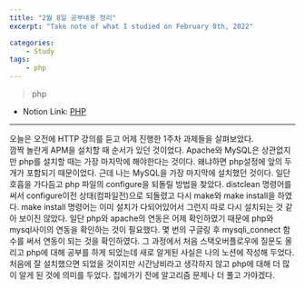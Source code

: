 ```yaml
---
title: "2월 8일 공부내용 정리"
excerpt: "Take note of what I studied on February 8th, 2022"

categories:    
    - Study
tags:
    - php
---
```

> php
* Notion Link: [PHP](https://funny-gourd-490.notion.site/PHP-827c53ec3039456fbd32614bd3bd4c7c)
  
---
오늘은 오전에 HTTP 강의를 듣고 어제 진행한 1주차 과제들을 살펴보았다.  
깜짝 놀란게 APM을 설치할 때 순서가 있던 것이었다. Apache와 MySQL은 상관없지만 php를 설치할 때는 가장 
마지막에 해야한다는 것이다. 왜냐하면 php설정에 앞의 두 개가 포함되기 때문이었다. 근데 나는 MySQL을 가장 마지막에
설치했던 것이다. 일단 호흡을 가다듬고 php 파일의 configure을 되돌릴 방법을 찾았다. distclean 명령어를 써서 configure이전 상태(컴파일전)으로 되돌렸고
다시 make와 make install을 하였다. make install 명령어는 이미 설치가 다되어있어서 그런지 따로 다시 설치되는 것 같아 보이진 않았다.
일단 php와 apache의 연동은 어제 확인하였기 때문에 php와 mysql사이의 연동을 확인하는 것이 필요했다.
몇 번의 구글링 후 mysqli_connect 함수를 써서 연동이 되는 것을 확인하였다. 
그 과정에서 처음 스택오버플로우에 질문도 올리고 php에 대해 공부를 하게 되었는데 새로 알게된 사실은 
나의 노션에 작성해 두었다.<br>
처음에 잘 설치했으면 되었을 것이지만 시간낭비라고 생각하지 않고 php에 대해 더 많이 알게 된 것에 의미를 두었다. 집에가기 전에 알고리즘 문제나 더 풀고 가야겠다.